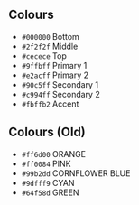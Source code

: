 ## Colours 

* `#000000` Bottom
* `#2f2f2f` Middle
* `#cecece` Top
* `#9ffbff` Primary 1
* `#e2acff` Primary 2
* `#90c5ff` Secondary 1
* `#c994ff` Secondary 2
* `#fbffb2` Accent 

## Colours (Old)

* `#ff6d00` ORANGE
* `#ff0084` PINK
* `#99b2dd` CORNFLOWER BLUE
* `#9dfff9` CYAN
* `#64f58d` GREEN